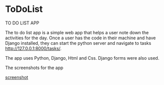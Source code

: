 # ToDoList

TO DO LIST APP

The to do list app is a simple web app that helps a user note down the activities for the day.
Once a user has the code in their machine and have Django installed, they can start the python server and navigate to tasks http://127.0.0.1:8000/tasks/.

The app uses Python, Django, Html and Css. Django forms were also used.

The screenshots for the app

[screenshot](https://github.com/Shadyaobuya/ToDoList/tree/master/Screenshots)

